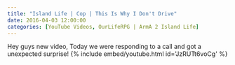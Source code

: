 ```yaml
---
title: "Island Life | Cop | This Is Why I Don't Drive"
date: 2016-04-03 12:00:00
categories: [YouTube Videos, OurLifeRPG | ArmA 2 Island Life]
---
```

Hey guys new video, Today we were responding to a call and got a unexpected surprise!
{% include embed/youtube.html id='JzRUTt6voCg' %}